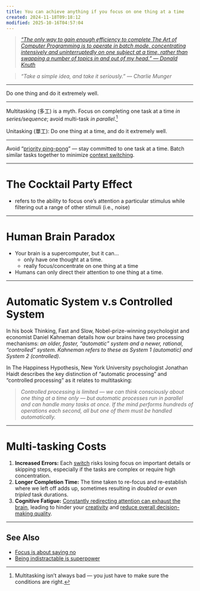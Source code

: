 ```yaml
---
title: You can achieve anything if you focus on one thing at a time
created: 2024-11-18T09:18:12
modified: 2025-10-16T04:57:04
---
```


> _[“The only way to gain enough efficiency to complete The Art of Computer Programming is to operate in batch mode, concentrating intensively and uninterruptedly on one subject at a time, rather than swapping a number of topics in and out of my head.” — Donald Knuth](https://www-cs-faculty.stanford.edu/~knuth/retd.html)_

> _“Take a simple idea, and take it seriously.” — Charlie Munger_

---

Do one thing and do it extremely well.

---

Multitasking (多工) is a myth. Focus on completing one task at a time _in series/sequence_; avoid multi-task _in parallel_.[^1]

Unitasking (單工): Do one thing at a time, and do it extremely well.

---

Avoid “[priority ping-pong](Task%20Switching.md)” — stay committed to one task at a time. Batch similar tasks together to minimize [context switching](Task%20Switching.md).

---

# The Cocktail Party Effect

* refers to the ability to focus one’s attention a particular stimulus while filtering out a range of other stimuli (i.e., noise)

---

# Human Brain Paradox

* Your brain is a supercomputer, but it can…
	* only have one thought at a time.
	* really focus/concentrate on one thing at a time
* Humans can only direct their attention to one thing at a time.

---

# Automatic System v.s Controlled System

In his book Thinking, Fast and Slow, Nobel-prize-winning psychologist and economist Daniel Kahneman details how our brains have two processing mechanisms: _an older, faster, “automatic” system and a newer, rational, “controlled” system. Kahneman refers to these as System 1 (automatic) and System 2 (controlled)_.

In The Happiness Hypothesis, New York University psychologist Jonathan Haidt describes the key distinction of “automatic processing” and “controlled processing” as it relates to multitasking:

> _Controlled processing is limited — we can think consciously about one thing at a time only — but automatic processes run in parallel and can handle many tasks at once. If the mind performs hundreds of operations each second, all but one of them must be handled automatically._

---

# Multi-tasking Costs

1. **Increased Errors:** Each [switch](Task%20Switching.md) risks losing focus on important details or skipping steps, especially if the tasks are complex or require high concentration.
2. **Longer Completion Time:** The time taken to re-focus and re-establish where we left off adds up, sometimes resulting in _doubled or even tripled_ task durations.
3. **Cognitive Fatigue:** [Constantly redirecting attention can exhaust the brain](attention-residue.md), leading to hinder your [creativity](creativity-is-just-connecting-things.md) and [reduce overall decision-making quality](decision-fatigue.md).

---

## See Also

* [Focus is about saying no](focus-is-about-saying-no.md)
* [Being indistractable is superpower](being-indistractable-is-superpower.md)

[^1]: Multitasking isn’t always bad — you just have to make sure the conditions are right.
